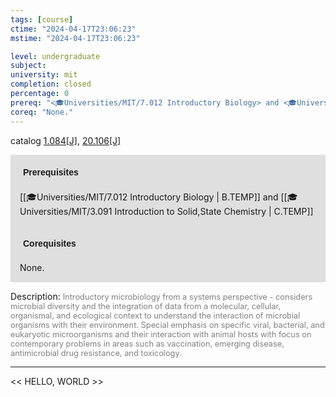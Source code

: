 ```yaml
---
tags: [course]
ctime: "2024-04-17T23:06:23"
mstime: "2024-04-17T23:06:23"

level: undergraduate
subject: 
university: mit
completion: closed
percentage: 0
prereq: "<🎓Universities/MIT/7.012 Introductory Biology> and <🎓Universities/MIT/3.091 Introduction to Solid,State Chemistry>"
coreq: "None."
---
```


catalog [1.084[J]](http://student.mit.edu/catalog/m1a.html#1.084), [20.106[J]](http://student.mit.edu/catalog/m20a.html#20.106)

<span style="display: block; padding: 15px; background-color: rgb(100, 100, 100, 0.2);"><font id="m_prereq219_0" style="display: block; font-family: Arial, sans-serif; font-weight: bold; padding: 5px">Prerequisites</font><br><span id="prereq219_0">[[🎓Universities/MIT/7.012 Introductory Biology | B.TEMP]] and [[🎓Universities/MIT/3.091 Introduction to Solid,State Chemistry | C.TEMP]]</span></span>
<span style="display: block; padding: 15px; background-color: rgb(100, 100, 100, 0.2);"><font id="m_coreq219_0" style="display: block; font-family: Arial, sans-serif; font-weight: bold; padding: 5px">Corequisites</font><br><span id="coreq219_0">None.</span></span>

<font style="">Description:</font>
<font style="color: grey; font-size: 0.8rem;">Introductory microbiology from a systems perspective - considers microbial diversity and the integration of data from a molecular, cellular, organismal, and ecological context to understand the interaction of microbial organisms with their environment. Special emphasis on specific viral, bacterial, and eukaryotic microorganisms and their interaction with animal hosts with focus on contemporary problems in areas such as vaccination, emerging disease, antimicrobial drug resistance, and toxicology.</font>



---

<< HELLO, WORLD >>
